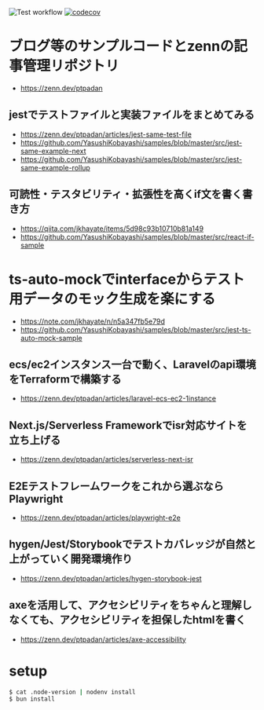 ![Test workflow](https://github.com/YasushiKobayashi/samples/workflows/Test%20workflow/badge.svg)
[![codecov](https://codecov.io/gh/YasushiKobayashi/samples/branch/master/graph/badge.svg)](https://codecov.io/gh/YasushiKobayashi/samples)

# ブログ等のサンプルコードとzennの記事管理リポジトリ

- https://zenn.dev/ptpadan

## jestでテストファイルと実装ファイルをまとめてみる
- https://zenn.dev/ptpadan/articles/jest-same-test-file
- https://github.com/YasushiKobayashi/samples/blob/master/src/jest-same-example-next
- https://github.com/YasushiKobayashi/samples/blob/master/src/jest-same-example-rollup

## 可読性・テスタビリティ・拡張性を高くif文を書く書き方
- https://qiita.com/jkhayate/items/5d98c93b10710b81a149
- https://github.com/YasushiKobayashi/samples/blob/master/src/react-if-sample

# ts-auto-mockでinterfaceからテスト用データのモック生成を楽にする
- https://note.com/jkhayate/n/n5a347fb5e79d
- https://github.com/YasushiKobayashi/samples/blob/master/src/jest-ts-auto-mock-sample

## ecs/ec2インスタンス一台で動く、Laravelのapi環境をTerraformで構築する
- https://zenn.dev/ptpadan/articles/laravel-ecs-ec2-1instance

## Next.js/Serverless Frameworkでisr対応サイトを立ち上げる
- https://zenn.dev/ptpadan/articles/serverless-next-isr

## E2Eテストフレームワークをこれから選ぶならPlaywright
- https://zenn.dev/ptpadan/articles/playwright-e2e

## hygen/Jest/Storybookでテストカバレッジが自然と上がっていく開発環境作り
- https://zenn.dev/ptpadan/articles/hygen-storybook-jest

## axeを活用して、アクセシビリティをちゃんと理解しなくても、アクセシビリティを担保したhtmlを書く
- https://zenn.dev/ptpadan/articles/axe-accessibility

# setup

```bash
$ cat .node-version | nodenv install
$ bun install
```
